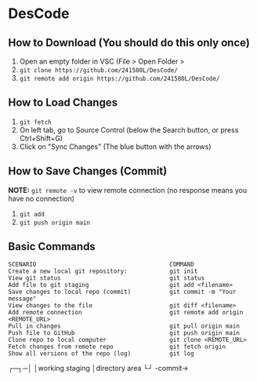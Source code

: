 # DesCode

## How to Download (You should do this only once)
1. Open an empty folder in VSC (File > Open Folder > 
2. `git clone https://github.com/241580L/DesCode/`
3. `git remote add origin https://github.com/241580L/DesCode/`

## How to Load Changes
1. `git fetch`
2. On left tab, go to Source Control (below the Search button, or press Ctrl+Shift+G)
3. Click on "Sync Changes" (The blue button with the arrows)

## How to Save Changes (Commit)
**NOTE:** `git remote -v` to view remote connection (no response means you have no connection)

1. `git add`
2. `git push origin main`

## Basic Commands
```
SCENARIO                                      COMMAND
Create a new local git repository:            git init
View git status                               git status
Add file to git staging                       git add <filename>
Save changes to local repo (commit)           git commit -m "Your message"
View changes to the file                      git diff <filename>
Add remote connection                         git remote add origin <REMOTE_URL>
Pull in changes                               git pull origin main
Push file to GitHub	                          git push origin main
Clone repo to local computer                  git clone <REMOTE_URL>
Fetch changes from remote repo                git fetch origin
Show all versions of the repo (log)           git log
```
┌─┐─│
│working  staging
│directory area
└┘
-commit→
